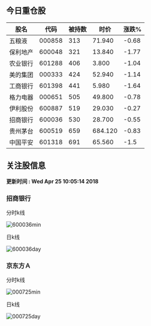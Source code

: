 
## 今日重仓股 

|股名|代码|被持数|时价|涨跌%|
|---|---|---|---|---|
|五粮液|000858|313|71.940|-0.68|
|保利地产|600048|321|13.840|-1.77|
|农业银行|601288|406|3.800|-1.04|
|美的集团|000333|424|52.940|-1.14|
|工商银行|601398|441|5.980|-1.64|
|格力电器|000651|505|49.800|-0.78|
|伊利股份|600887|519|29.030|-0.27|
|招商银行|600036|530|28.700|-0.55|
|贵州茅台|600519|659|684.120|-0.83|
|中国平安|601318|691|65.560|-1.5|

## 关注股信息
**更新时间 : Wed Apr 25 10:05:14 2018**
### 招商银行 
分时k线

![600036min](http://image.sinajs.cn/newchart/min/n/sh600036.gif)

日k线

![600036day](http://image.sinajs.cn/newchart/daily/n/sh600036.gif)

### 京东方Ａ 
分时k线

![000725min](http://image.sinajs.cn/newchart/min/n/sz000725.gif)

日k线

![000725day](http://image.sinajs.cn/newchart/daily/n/sz000725.gif)
